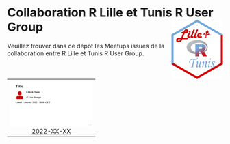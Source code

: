 
# Collaboration R Lille et Tunis R User Group <img src="assets/rlille_tunis.png" align="right" width="120" />

<!-- badges: start -->
<!-- [![License](https://img.shields.io/github/license/RLille/meetup-poster)](LICENSE) -->
<!-- badges: end -->

Veuillez trouver dans ce dépôt les Meetups issues de la collaboration
entre R Lille et Tunis R User Group.

<table>
<tr>
<td align="center">
<img alt="Poster for 2022-XX-XX Meetup" src="meetups/2022-XX-XX/ads/2022-XX-XX.png" width="192" height="108" /><br /><a href="meetups/2022-XX-XX">2022-XX-XX</a>
</td>
</tr>
</table>
